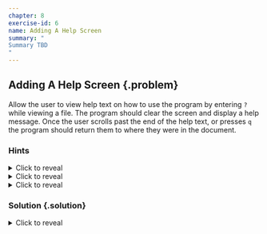 ```yaml
---
chapter: 8
exercise-id: 6
name: Adding A Help Screen
summary: "
Summary TBD
"
---
```


## Adding A Help Screen {.problem}

Allow the user to view help text on how to use the program by entering `?` while
viewing a file. The program should clear the screen and display a help
message. Once the user scrolls past the end of the help text, or presses `q` the
program should return them to where they were in the document.

### Hints
<div class="hints">

<details>
<summary>Click to reveal</summary>
<div class="details-body-outer">
<div class="details-body">

</div>
</div>
</details>

<details>
<summary>Click to reveal</summary>
<div class="details-body-outer">
<div class="details-body">

</div>
</div>
</details>

<details>
<summary>Click to reveal</summary>
<div class="details-body-outer">
<div class="details-body">

</div>
</div>
</details>

</div>

### Solution {.solution}

<div class="solution">

<details>
<summary>Click to reveal</summary>

<div class="details-body-outer">
<div class="details-body">


</div>
</div>
</details>

</div>
